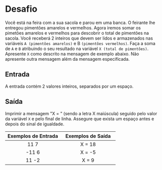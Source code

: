 # Desafio
Você está na feira com a sua sacola e parou em uma banca. O feirante lhe entregou pimentões amarelos e vermelhos. Agora iremos somar os pimetões amarelos e vermelhos para descobrir o total de pimentões na sacola.  Você receberá 2 inteiros que devem ser lidos e armazenados nas variáveis `A (pimentões amarelos)` e B `(pimentões vermelhos)`. Faça a soma de `A` e `B` atribuindo o seu resultado na variável `X (total de pimentões)`. Apresente `X` como descrito na mensagem de exemplo abaixo. Não apresente outra mensagem além da mensagem especificada.

## Entrada
A entrada contém 2 valores inteiros, separados por um espaço.

## Saída
Imprimir a mensagem "X = " (sendo a letra X maiúscula) seguido pelo valor da variável `X` e pelo final de linha. Assegure que exista um espaço antes e depois do sinal de igualdade.

<div>
  <table style="width: 100%;text-align: center;border-collapse: collapse;">
    <thead>
      <tr><th style="width: 50%;text-align: center;">Exemplos de Entrada</th><th style="width: 50%;text-align: center;">Exemplos de Saída</th></tr>
    </thead>
    <tbody>
      <tr><td>11 7</td><td>X = 18</td></tr>
      <tr><td>-11 6</td><td>X = -5</td></tr>
      <tr><td>11 -2</td><td>X = 9</td></tr>
    </tbody>
  </table>
</div>